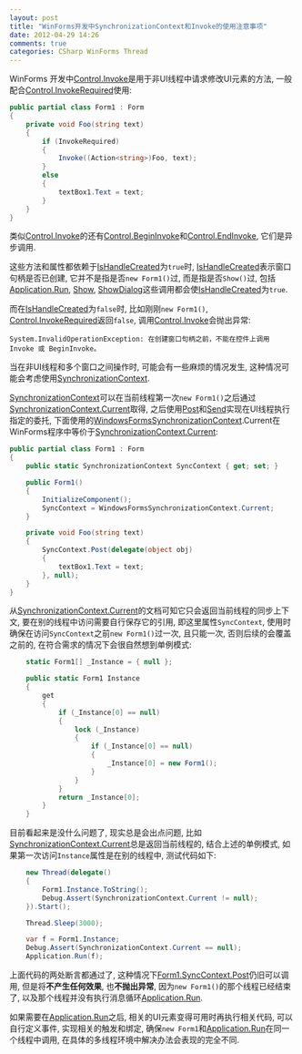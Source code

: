```yaml
---
layout: post
title: "WinForms开发中SynchronizationContext和Invoke的使用注意事项"
date: 2012-04-29 14:26
comments: true
categories: CSharp WinForms Thread
---
```


WinForms 开发中[Control.Invoke][]是用于非UI线程中请求修改UI元素的方法, 一般配合[Control.InvokeRequired][]使用:

``` csharp Control.Invoke and Control.InvokeRequired
public partial class Form1 : Form
{
    private void Foo(string text)
    {
        if (InvokeRequired)
        {
            Invoke((Action<string>)Foo, text);
        }
        else
        {
            textBox1.Text = text;
        }
    }
}
```

类似[Control.Invoke][]的还有[Control.BeginInvoke][]和[Control.EndInvoke][], 它们是异步调用.

这些方法和属性都依赖于[IsHandleCreated][]为`true`时, [IsHandleCreated][]表示窗口句柄是否已创建, 它并不是指是否`new Form1()`过, 而是指是否`Show()`过, 包括[Application.Run][], [Show][], [ShowDialog][]这些调用都会使[IsHandleCreated][]为`true`.

而在[IsHandleCreated][]为`false`时, 比如刚刚`new Form1()`, [Control.InvokeRequired][]返回`false`, 调用[Control.Invoke][]会抛出异常:

    System.InvalidOperationException: 在创建窗口句柄之前，不能在控件上调用 Invoke 或 BeginInvoke。

<!-- more -->

当在非UI线程和多个窗口之间操作时, 可能会有一些麻烦的情况发生, 这种情况可能会考虑使用[SynchronizationContext][].

[SynchronizationContext][]可以在当前线程第一次`new Form1()`之后通过[SynchronizationContext.Current][]取得, 之后使用[Post][]和[Send][]实现在UI线程执行指定的委托, 下面使用的[WindowsFormsSynchronizationContext][].Current在WinForms程序中等价于[SynchronizationContext.Current][]:

``` csharp SynchronizationContext.Post
public partial class Form1 : Form
{
    public static SynchronizationContext SyncContext { get; set; }

    public Form1()
    {
        InitializeComponent();
        SyncContext = WindowsFormsSynchronizationContext.Current;
    }

    private void Foo(string text)
    {
    	SyncContext.Post(delegate(object obj)
		{
			textBox1.Text = text;
		}, null);
    }
}
```

从[SynchronizationContext.Current][]的文档可知它只会返回当前线程的同步上下文, 要在别的线程中访问需要自行保存它的引用, 即这里属性`SyncContext`, 使用时确保在访问`SyncContext`之前`new Form1()`过一次, 且只能一次, 否则后续的会覆盖之前的, 在符合需求的情况下会很自然想到单例模式:

``` csharp 线程安全的单例模式
	static Form1[] _Instance = { null };

	public static Form1 Instance
	{
	    get
	    {
	        if (_Instance[0] == null)
	        {
	            lock (_Instance)
	            {
	                if (_Instance[0] == null)
	                {
	                    _Instance[0] = new Form1();
	                }
	            }
	        }
	        return _Instance[0];
	    }
	}
```

目前看起来是没什么问题了, 现实总是会出点问题, 比如[SynchronizationContext.Current][]总是返回当前线程的, 结合上述的单例模式, 如果第一次访问`Instance`属性是在别的线程中, 测试代码如下:

``` csharp 在不同的线程中访问Form1.Instance
	new Thread(delegate()
	{
	    Form1.Instance.ToString();
	    Debug.Assert(SynchronizationContext.Current != null);
	}).Start();

	Thread.Sleep(3000);

	var f = Form1.Instance;
	Debug.Assert(SynchronizationContext.Current == null);
	Application.Run(f);
```

上面代码的两处断言都通过了, 这种情况下[Form1.SyncContext.Post][Post]仍旧可以调用, 但是将**不产生任何效果**, 也**不抛出异常**, 因为`new Form1()`的那个线程已经结束了, 以及那个线程并没有执行消息循环[Application.Run][].

如果需要在[Application.Run][]之后, 相关的UI元素变得可用时再执行相关代码, 可以自行定义事件, 实现相关的触发和绑定, 确保`new Form1`和[Application.Run][]在同一个线程中调用, 在具体的多线程环境中解决办法会表现的完全不同.



[SynchronizationContext]: http://msdn.microsoft.com/zh-cn/library/system.threading.synchronizationcontext.aspx
[Control.Invoke]: http://msdn.microsoft.com/zh-cn/library/zyzhdc6b.aspx
[Control.BeginInvoke]: http://msdn.microsoft.com/zh-cn/library/0b1bf3y3.aspx
[Control.EndInvoke]: http://msdn.microsoft.com/zh-cn/library/system.windows.forms.control.endinvoke.aspx
[Control.InvokeRequired]: http://msdn.microsoft.com/zh-cn/library/system.windows.forms.control.invokerequired.aspx
[IsHandleCreated]: http://msdn.microsoft.com/zh-cn/library/system.windows.forms.control.ishandlecreated.aspx
[SynchronizationContext.Current]: http://msdn.microsoft.com/zh-cn/library/system.threading.synchronizationcontext.current.aspx
[Post]: http://msdn.microsoft.com/zh-cn/library/system.threading.synchronizationcontext.post.aspx
[Send]: http://msdn.microsoft.com/zh-cn/library/system.threading.synchronizationcontext.send.aspx
[WindowsFormsSynchronizationContext]: http://msdn.microsoft.com/zh-cn/library/system.windows.forms.windowsformssynchronizationcontext.aspx
[Application.Run]: http://msdn.microsoft.com/zh-cn/library/ms157902.aspx
[Show]: http://msdn.microsoft.com/zh-cn/library/system.windows.forms.control.show.aspx
[ShowDialog]: http://msdn.microsoft.com/zh-cn/library/c7ykbedk.aspx


